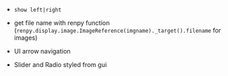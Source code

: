 * `show left|right`

* get file name with renpy function (`renpy.display.image.ImageReference(imgname)._target().filename` for images)

* UI arrow navigation

* Slider and Radio styled from gui
